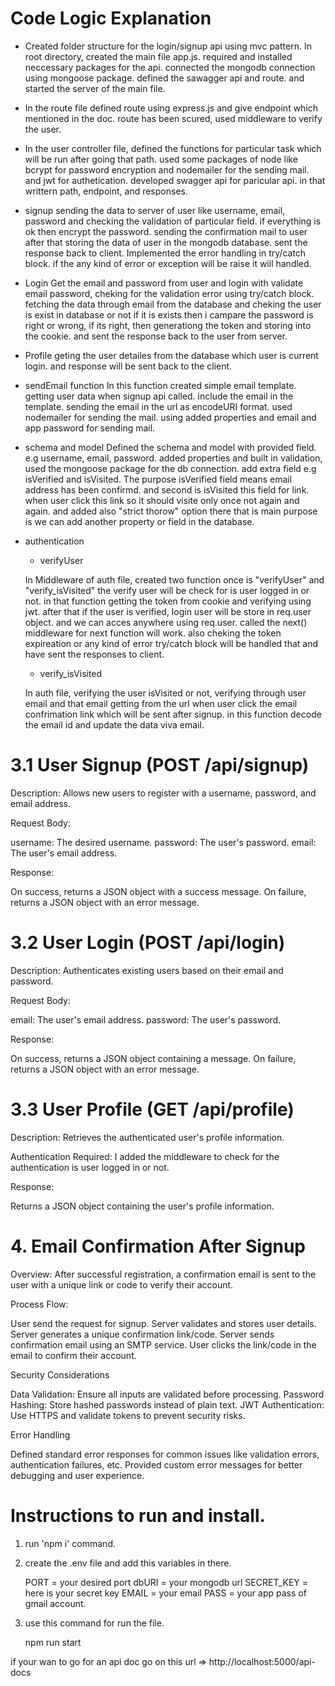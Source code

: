 # Code Logic Explanation

* Created folder structure for the login/signup api using mvc pattern. In root directory, created
the main file app.js.
required and installed neccessary packages for the api.
connected the mongodb connection using mongoose package. defined the sawagger api and route.
and started the server of the main file.

* In the route file defined route using express.js and give endpoint which mentioned in the doc.
route has been scured, used middleware to verify the user.

* In the user controller file, defined the functions for particular task which will be run after going 
that path. used some packages of node like bcrypt for password encryption and nodemailer for the sending 
mail. and jwt for authetication. developed swagger api for paricular api. in that writtern path, endpoint,
and responses.

* signup 
    sending the data to server of user like username, email, password and checking the validation of particular field. if everything is ok then encrypt the password. sending the confirmation mail to user
    after that storing the data of user in the mongodb database. sent the response back to client.
    Implemented the error handling in try/catch block. if the any kind of error or exception will be raise
    it will handled.

* Login
    Get the email and password from user and login with validate email password, cheking for the validation
    error using try/catch block. fetching the data through email from the database and cheking the user is 
    exist in database or not if it is exists then i campare the password is right or wrong, if its right,
    then generationg the token and storing into the cookie. and sent the response back to the user from server.

* Profile
    geting the user detailes from the database which user is current login.
    and response will be sent back to the client.

* sendEmail function 
    In this function created simple email template. getting user data when signup api called.
    include the email in the template. sending the email in the url as encodeURI format.
    used nodemailer for sending the mail.
    using added properties and email and app password for sending mail.


* schema and model
    Defined the schema and model with provided field. e.g username, email, password.
    added properties and built in validation, used the mongoose package for the db connection.
    add extra field e.g isVerified and isVisited. The purpose isVerified field means email address has been confirmd. and second is isVisited this field for link. when user click this link so it should visite only once not again and again. and added also "strict thorow" option there that is main purpose is we can add another property or field in the database. 

* authentication

    * verifyUser

    In Middleware of auth file, created two function once is "verifyUser" and "verify_isVisited"
    the verify user will be check for is user logged in or not. in that function getting the token from 
    cookie and verifying using jwt. after that if the user is verified, login user will be store in req.user object. and we can acces anywhere using req.user. called the next() middleware for next function will work.
    also cheking the token expireation or any kind of error try/catch block will be handled that and have sent the responses to client.

    * verify_isVisited

    In auth file, verifying the user isVisited or not, verifying through user email and that email getting from the url when user click the email confrimation link which will be sent after signup.
    in this function decode the email id and update the data viva email.

# 3.1 User Signup (POST /api/signup)

Description: Allows new users to register with a username, password, and email address.

Request Body:

username: The desired username.
password: The user's password.
email: The user's email address.

Response:

On success, returns a JSON object with a success message.
On failure, returns a JSON object with an error message.

# 3.2 User Login (POST /api/login)

Description: Authenticates existing users based on their email and password.

Request Body:

email: The user's email address.
password: The user's password.

Response:

On success, returns a JSON object containing a message.
On failure, returns a JSON object with an error message.

# 3.3 User Profile (GET /api/profile)

Description: Retrieves the authenticated user's profile information.

Authentication Required: I added the middleware to check for the authentication is user logged in or not.

Response:

Returns a JSON object containing the user's profile information.

# 4. Email Confirmation After Signup

Overview: After successful registration, a confirmation email is sent to the user with a unique link or code to verify their account.

Process Flow:

User send the request for signup.
Server validates and stores user details.
Server generates a unique confirmation link/code.
Server sends confirmation email using an SMTP service.
User clicks the link/code in the email to confirm their account.

Security Considerations

Data Validation: Ensure all inputs are validated before processing.
Password Hashing: Store hashed passwords instead of plain text.
JWT Authentication: Use HTTPS and validate tokens to prevent security risks.

Error Handling

Defined standard error responses for common issues like validation errors, authentication failures, etc.
Provided custom error messages for better debugging and user experience.

# Instructions to run and install.

1. run 'npm i' command.

2. create the .env file and add this variables in there.

    PORT = your desired port
    dbURI = your mongodb url
    SECRET_KEY = here is your secret key
    EMAIL = your email 
    PASS = your app pass of gmail account.

3. use this command for run the file.

    npm run start

if your wan to go for an api doc go on this url => http://localhost:5000/api-docs